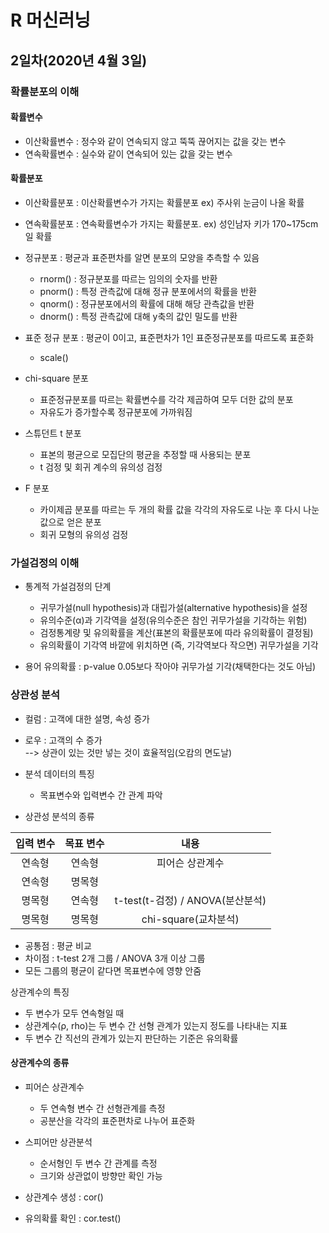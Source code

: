 # R 머신러닝

## 2일차(2020년 4월 3일)

### 확률분포의 이해
#### 확률변수
- 이산확률변수 : 정수와 같이 연속되지 않고 뚝뚝 끊어지는 값을 갖는 변수
- 연속확률변수 : 실수와 같이 연속되어 있는 값을 갖는 변수

#### 확률분포
- 이산확률분포 : 이산확률변수가 가지는 확률분포 ex) 주사위 눈금이 나올 확률

- 연속확률분포 : 연속확률변수가 가지는 확률분포. ex) 성인남자 키가 170~175cm일 확률
- 정규분포 : 평균과 표준편차를 알면 분포의 모양을 추측할 수 있음
  - rnorm() : 정규분포를 따르는 임의의 숫자를 반환
  - pnorm() : 특정 관측값에 대해 정규 분포에서의 확률을 반환
  - qnorm() : 정규분포에서의 확률에 대해 해당 관측값을 반환
  - dnorm() : 특정 관측값에 대해 y축의 값인 밀도를 반환
  
- 표준 정규 분포 : 평균이 0이고, 표준편차가 1인 표준정규분포를 따르도록 표준화
  - scale()

- chi-square 분포
  - 표준정규분포를 따르는 확률변수를 각각 제곱하여 모두 더한 값의 분포
  - 자유도가 증가할수록 정규분포에 가까워짐

- 스튜던트 t 분포
  - 표본의 평균으로 모집단의 평균을 추정할 때 사용되는 분포
  - t 검정 및 회귀 계수의 유의성 검정
  
- F 분포
  - 카이제곱 분포를 따르는 두 개의 확률 값을 각각의 자유도로 나눈 후 다시 나눈 값으로 얻은 분포
  - 회귀 모형의 유의성 검정

### 가설검정의 이해
- 통계적 가설검정의 단계
  - 귀무가설(null hypothesis)과 대립가설(alternative hypothesis)을 설정
  - 유의수준(α)과 기각역을 설정(유의수준은 참인 귀무가설을 기각하는 위험)
  - 검정통계량 및 유의확률을 계산(표본의 확률분포에 따라 유의확률이 결정됨)
  - 유의확률이 기각역 바깥에 위치하면 (즉, 기각역보다 작으면) 귀무가설을 기각

- 용어
  유의확률 : p-value 0.05보다 작아야 귀무가설 기각(채택한다는 것도 아님)

### 상관성 분석
- 컬럼 : 고객에 대한 설명, 속성 증가
- 로우 : 고객의 수 증가<br>
--> 상관이 있는 것만 넣는 것이 효율적임(오캄의 면도날)

- 분석 데이터의 특징
  - 목표변수와 입력변수 간 관계 파악

- 상관성 분석의 종류<br>

|입력 변수 | 목표 변수 | 내용 |
|:------:|:------:|:------:|
| 연속형 | 연속형 | 피어슨 상관계수 |
| 연속형 | 명목형 | |
| 명목형 | 연속형 | t-test(t-검정) / ANOVA(분산분석) |
| 명목형 | 명목형 | chi-square(교차분석) |
- 공통점 : 평균 비교
- 차이점 : t-test 2개 그룹 / ANOVA 3개 이상 그룹
- 모든 그룹의 평균이 같다면 목표변수에 영향 안줌

상관계수의 특징
  - 두 변수가 모두 연속형일 때
  - 상관계수(ρ, rho)는 두 변수 간 선형 관계가 있는지 정도를 나타내는 지표
  - 두 변수 간 직선의 관계가 있는지 판단하는 기준은 유의확률

#### 상관계수의 종류
- 피어슨 상관계수
  - 두 연속형 변수 간 선형관계를 측정
  - 공분산을 각각의 표준편차로 나누어 표준화

- 스피어만 상관분석
  - 순서형인 두 변수 간 관계를 측정
  - 크기와 상관없이 방향만 확인 가능

- 상관계수 생성 : cor()
- 유의확률 확인 : cor.test()
